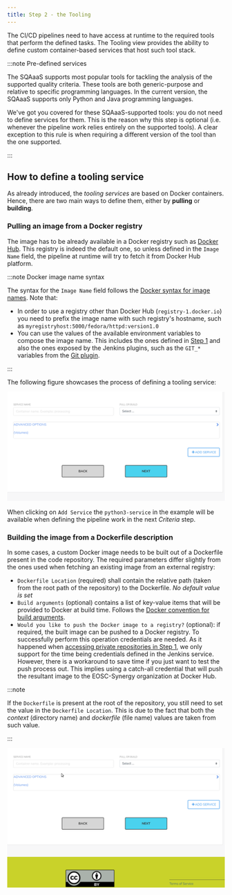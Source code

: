```yaml
---
title: Step 2 - the Tooling
---
```


The CI/CD pipelines need to have access at runtime to the required tools
that perform the defined tasks. The Tooling view provides the ability to
define custom container-based services that host such tool stack.

:::note Pre-defined services

The SQAaaS supports most popular tools for tackling the analysis of the
supported quality criteria. These tools are both generic-purpose and relative
to specific programming languages. In the current version, the SQAaaS supports
only Python and Java programming languages.

We've got you covered for these SQAaaS-supported tools: you do not need to
define services for them. This is the reason why this step is optional (i.e.
whenever the pipeline work relies entirely on the supported tools). A clear
exception to this rule is when requiring a different version of the tool than
the one supported.

:::

## How to define a tooling service
As already introduced, the *tooling services* are based on Docker containers.
Hence, there are two main ways to define them, either by **pulling** or
**building**.

### Pulling an image from a Docker registry
The image has to be already available in a Docker registry such as [Docker
Hub](https://hub.docker.com/). This registry is indeed the default one, so
unless defined in the `Image Name` field, the pipeline at runtime will try to
fetch it from Docker Hub platform.

:::note Docker image name syntax

The syntax for the `Image Name` field follows the [Docker syntax for image names](https://docs.docker.com/engine/reference/commandline/tag/#extended-description). Note that:
- In order to use a registry other than Docker Hub (`registry-1.docker.io`)
  you need to prefix the image name with such registry's hostname, such as
  `myregistryhost:5000/fedora/httpd:version1.0`
- You can use the values of the available environment variables to compose
  the image name. This includes the ones defined in [Step 1](step_1_repositories##environment) and also the
  ones exposed by the Jenkins plugins, such as the `GIT_*` variables from the
  [Git plugin](https://plugins.jenkins.io/git/#environment-variables).

:::

The following figure showcases the process of defining a tooling service:

<p align="center">
  <img src="/img/tooling_pull.gif"/>
</p>

When clicking on `Add Service` the `python3-service` in the example will be
available when defining the pipeline work in the next *Criteria* step.

### Building the image from a Dockerfile description
In some cases, a custom Docker image needs to be built out of a Dockerfile
present in the code repository. The required parameters differ slightly from
the ones used when fetching an existing image from an external registry:
- `Dockerfile Location` (required) shall contain the relative path (taken from
  the root path of the repository) to the Dockerfile. *No default value is set*
- `Build arguments` (optional) contains a list of key-value items that will be
  provided to Docker at build time. Follows the
  [Docker convention for build arguments](https://docs.docker.com/engine/reference/commandline/build/#set-build-time-variables---build-arg).
- `Would you like to push the Docker image to a registry?` (optional): if
  required, the built image can be pushed to a Docker registry. To successfully
  perform this operation credentials are needed. As it happened when [accessing
  private repositories in Step 1](step_1_repositories.md#Credentials), we only
  support for the time being credentials defined in the Jenkins service.
  However, there is a workaround to save time if you just want to test the push
  process out. This implies using a catch-all credential that will push the
  resultant image to the EOSC-Synergy organization at Docker Hub.

:::note

If the `Dockerfile` is present at the root of the repository, you still need
to set the value in the `Dockerfile Location`. This is due to the fact that
both the *context* (directory name) and *dockerfile* (file name) values are
taken from such value.

:::

<p align="center">
  <img src="/img/tooling_build.gif"/>
</p>
